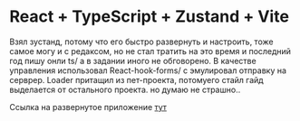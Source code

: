 # React + TypeScript + Zustand + Vite 

Взял зустанд, потому что его быстро развернуть и настроить, тоже самое могу и с редаксом, но не стал тратить на это время и последний год пишу онли ts/ а в задании иного не обговорено.
В качестве управления использовал React-hook-forms/ с эмулировал отправку на серврер. 
Loader притащил из пет-проекта, потомуего  стайл гайд выделается от остального проекта. но думаю не страшно.. 

Ссылка на развернутое приложение [тут](https://user-list-psi-coral.vercel.app/)

